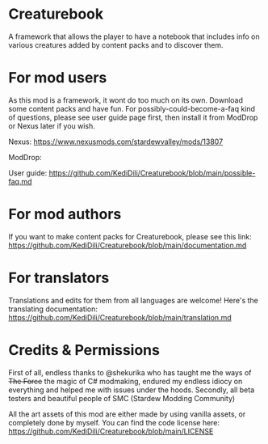 # Creaturebook
A framework that allows the player to have a notebook that includes info on various creatures added by content packs and to discover them.

# For mod users
As this mod is a framework, it wont do too much on its own. Download some content packs and have fun. For possibly-could-become-a-faq
kind of questions, please see user guide page first, then install it from ModDrop or Nexus later if you wish.

Nexus: https://www.nexusmods.com/stardewvalley/mods/13807

ModDrop:

User guide: https://github.com/KediDili/Creaturebook/blob/main/possible-faq.md

# For mod authors
If you want to make content packs for Creaturebook, please see this link: 
https://github.com/KediDili/Creaturebook/blob/main/documentation.md

# For translators
Translations and edits for them from all languages are welcome! Here's the translating documentation: 
https://github.com/KediDili/Creaturebook/blob/main/translation.md

# Credits & Permissions
First of all, endless thanks to @shekurika who has taught me the ways of ~~The Force~~ the magic of C# modmaking, endured my endless idiocy on everything and helped me with issues under the hoods. Secondly, all beta testers and beautiful people of SMC (Stardew Modding Community)

All the art assets of this mod are either made by using vanilla assets, or completely done by myself.
You can find the code license here: https://github.com/KediDili/Creaturebook/blob/main/LICENSE
